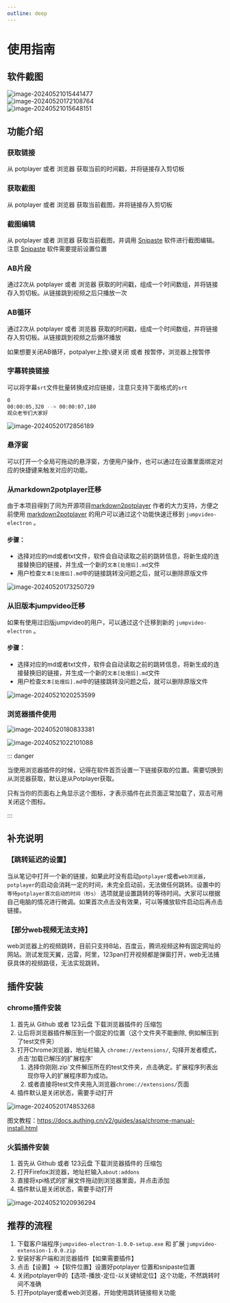 ```yaml
---
outline: deep
---
```


# 使用指南

## 软件截图

<img src="./images/image-20240521015441477.png" alt="image-20240521015441477"  />

<br/>

<img src="./images/image-20240520172108764.png" alt="image-20240520172108764" style="zoom:;" />

<br/>

<img src="./images/image-20240521015648151.png" alt="image-20240521015648151"  />

## 功能介绍

### 获取链接

从 potplayer 或者 浏览器 获取当前的时间戳，并将链接存入剪切板

### 获取截图

从 potplayer 或者 浏览器 获取当前截图，并将链接存入剪切板

### 截图编辑

从 potplayer 或者 浏览器 获取当前截图，并调用 [Snipaste](https://www.snipaste.com/) 软件进行截图编辑。注意 [Snipaste](https://www.snipaste.com/) 软件需要提前设置位置

### AB片段

通过2次从 potplayer 或者 浏览器 获取的时间戳，组成一个时间数组，并将链接存入剪切板。从链接跳到视频之后只播放一次

### AB循环

通过2次从 potplayer 或者 浏览器 获取的时间戳，组成一个时间数组，并将链接存入剪切板。从链接跳到视频之后循环播放

如果想要关闭AB循环，potpalyer上按`\`键关闭 或者 按暂停，浏览器上按暂停

### 字幕转换链接

可以将字幕`srt`文件批量转换成对应链接，注意只支持下面格式的`srt`

```bash
0
00:00:05,320 --> 00:00:07,180
观众老爷们大家好
```

![image-20240520172856189](./images/image-20240520172856189.png)

### 悬浮窗

可以打开一个全局可拖动的悬浮窗，方便用户操作，也可以通过在设置里面绑定对应的快捷键来触发对应的功能。

### 从markdown2potplayer迁移

由于本项目得到了同为开源项目[markdown2potplayer](https://github.com/livelycode36/markdown2potplayer) 作者的大力支持，方便之前使用 [markdown2potplayer](https://github.com/livelycode36/markdown2potplayer) 的用户可以通过这个功能快速迁移到 `jumpvideo-electron` 。

#### 步骤：

- 选择对应的md或者txt文件，软件会自动读取之前的跳转信息，将新生成的连接替换旧的链接，并生成一个新的`文本[处理后].md`文件
- 用户检查`文本[处理后].md`中的链接跳转没问题之后，就可以删除原版文件

![image-20240520173250729](./images/image-20240520173250729.png)

### 从旧版本jumpvideo迁移

如果有使用过旧版jumpvideo的用户，可以通过这个迁移到新的 `jumpvideo-electron` 。

#### 步骤：

- 选择对应的md或者txt文件，软件会自动读取之前的跳转信息，将新生成的连接替换旧的链接，并生成一个新的`文本[处理后].md`文件
- 用户检查`文本[处理后].md`中的链接跳转没问题之后，就可以删除原版文件

![image-20240521020253599](./images/image-20240521020253599.png)

### 浏览器插件使用

<img src="./images/image-20240520180833381.png" alt="image-20240520180833381" style="margin:0 auto" />

![image-20240521022101088](./images/image-20240521022101088.png)

::: danger

当使用浏览器插件的时候，记得在软件首页设置一下链接获取的位置。需要切换到从浏览器获取，默认是从Potplayer获取。

只有当你的页面右上角显示这个图标，才表示插件在此页面正常加载了，双击可用关闭这个图标。

:::

## 补充说明

### 【跳转延迟的设置】

当从笔记中打开一个新的链接，如果此时没有启动`potplayer`或者`web浏览器`，`potplayer`的启动会消耗一定的时间，未完全启动前，无法做任何跳转。设置中的 `等待potplayer首次启动的时间（秒s）` 选项就是设置跳转的等待时间。大家可以根据自己电脑的情况进行微调。如果首次点击没有效果，可以等播放软件启动后再点击链接。

### 【部分web视频无法支持】

web浏览器上的视频跳转，目前只支持B站，百度云，腾讯视频这种有固定网址的网站。测试发现天翼，迅雷，阿里，123pan打开视频都是弹窗打开，web无法捕获具体的视频路径，无法实现跳转。

## 插件安装

### chrome插件安装

1. 首先从 Github 或者 123云盘 下载浏览器插件的 压缩包
2. 让后将浏览器插件解压到一个固定的位置（这个文件夹不能删除, 例如解压到了test文件夹）
3. 打开Chrome浏览器，地址栏输入  `chrome://extensions/`, 勾择开发者模式，点击'加载已解压的扩展程序'
   1. 选择你刚刚.zip`文件解压所在的test文件夹，点击确定。扩展程序列表出现你导入的扩展程序即为成功。
   2. 或者直接将test文件夹拖入浏览器`chrome://extensions/`页面
4. 插件默认是关闭状态，需要手动打开

![image-20240520174853268](./images/image-20240520174853268.png)

图文教程：https://docs.authing.cn/v2/guides/asa/chrome-manual-install.html

### 火狐插件安装

1. 首先从 Github 或者 123云盘 下载浏览器插件的 压缩包
2. 打开Firefox浏览器，地址栏输入`about:addons`
3. 直接将xpi格式的扩展文件拖动到浏览器里面，并点击添加
4. 插件默认是关闭状态，需要手动打开

![image-20240521020936294](./images/image-20240521020936294.png)



## 推荐的流程

1. 下载客户端程序`jumpvideo-electron-1.0.0-setup.exe` 和 扩展 `jumpvideo-extension-1.0.0.zip`
2. 安装好客户端和浏览器插件【如果需要插件】
3. 点击【设置】->【软件位置】设置好potplayer 位置和snipaste位置
4. 关闭potplayer中的【选项-播放-定位-以关键帧定位】这个功能，不然跳转时间不准确
5. 打开potplayer或者web浏览器，开始使用跳转链接相关功能